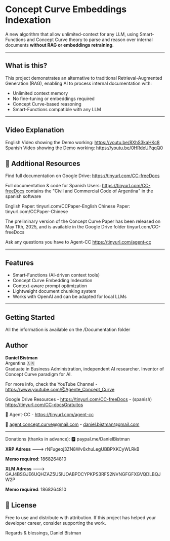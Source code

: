 
# Concept Curve Embeddings Indexation

A new algorithm that allow unlimited-context for any LLM, using Smart-Functions and Concept Curve theory to parse and reason over internal documents **without RAG or embeddings retraining**.

---

##  What is this?

This project demonstrates an alternative to traditional Retrieval-Augmented Generation (RAG), enabling AI to process internal documentation with:

-  Unlimited context memory
-  No fine-tuning or embeddings required
-  Concept Curve-based reasoning
-  Smart-Functions compatible with any LLM

---

## Video Explanation

English Video showing the Demo working: https://youtu.be/8XhS3kaHKc8
Spanish Video showing the Demo working: https://youtu.be/0HRdeUPqqQ0



## 📂 Additional Resources

Find full documentation on Google Drive: https://tinyurl.com/CC-freeDocs

Full documentation & code for Spanish Users: https://tinyurl.com/CC-freeDocs contains the "Civil and Commercial Code of Argentina" in the spanish software

English Paper: tinyurl.com/CCPaper-English
Chinese Paper: tinyurl.com/CCPaper-Chinese


The preliminary version of the Concept Curve Paper has been released on May 11th, 2025, and is available in the Google Drive folder tinyurl.com/CC-freeDocs

Ask any questions you have to Agent-CC
https://tinyurl.com/agent-cc

---

##  Features

- Smart-Functions (AI-driven context tools)
- Concept Curve Embedding Indexation
- Context-aware prompt optimization
- Lightweight document chunking system
- Works with OpenAI and can be adapted for local LLMs

---

##  Getting Started
All the information is available on the /Documentation folder

##  Author

**Daniel Bistman**  
Argentina 🇦🇷  
Graduate in Business Administration, independent AI researcher. Inventor of Concept Curve paradigm for AI.

For more info, check the
YouTube Channel - https://www.youtube.com/@Agente_Concept_Curve

 Google Drive Resources - https://tinyurl.com/CC-freeDocs - (spanish) https://tinyurl.com/CC-docsGratuitos

💬 Agent-CC - https://tinyurl.com/agent-cc

📧 agent.concept.curve@gmail.com - daniel.bistman@gmail.com



---
Donations (thanks in advance): 🅿️ paypal.me/DanielBistman

**XRP Adress** --->   rNFugeoj3ZN8Wv6xhuLegUBBPXKCyWLRkB

**Memo required**:    1868264810

**XLM Adress** --->   GAJ4BSGJE6UQHZAZ5U5IUOABPDCYPKPS3RFS2NVNGFGFXGVQDLBQJW2P

**Memo required**:    1868264810


## 📜 License
Free to use and distribute with attribution.
If this project has helped your developer career, consider supporting the work.


Regards & blessings,
Daniel Bistman
